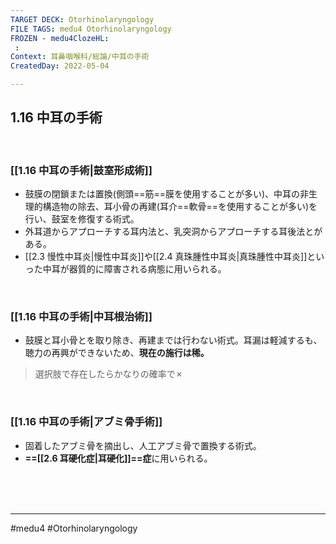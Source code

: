 ```yaml
---
TARGET DECK: Otorhinolaryngology
FILE TAGS: medu4 Otorhinolaryngology
FROZEN - medu4ClozeHL:
 : 
Context: 耳鼻咽喉科/総論/中耳の手術
CreatedDay: 2022-05-04

---
```


## 1.16 中耳の手術

<br>

### [[1.16 中耳の手術|鼓室形成術]]
* 鼓膜の閉鎖または置換(側頭==筋==膜を使用することが多い)、中耳の非生理的構造物の除去、耳小骨の再建(耳介==軟骨==を使用することが多い)を行い、鼓室を修復する術式。
* 外耳道からアプローチする耳内法と、乳突洞からアプローチする耳後法とがある。 
* [[2.3 慢性中耳炎|慢性中耳炎]]や[[2.4 真珠腫性中耳炎|真珠腫性中耳炎]]といった中耳が器質的に障害される病態に用いられる。
<!--ID: 1651896784336-->





<br>


### [[1.16 中耳の手術|中耳根治術]]
* 鼓膜と耳小骨とを取り除き、再建までは行わない術式。耳漏は軽減するも、聴力の再興ができないため、**現在の施行は稀。**
>選択肢で存在したらかなりの確率で✗




<br>

### [[1.16 中耳の手術|アブミ骨手術]]
* 固着したアブミ骨を摘出し、人工アブミ骨で置換する術式。
* **==[[2.6 耳硬化症|耳硬化]]==症**に用いられる。
<!--ID: 1651896784345-->






<br><br><br>

---
#medu4 #Otorhinolaryngology 